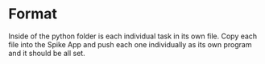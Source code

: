 # Format
Inside of the python folder is each individual task in its own file. Copy each file into the Spike App and push each one individually as its own program and it should be all set.

